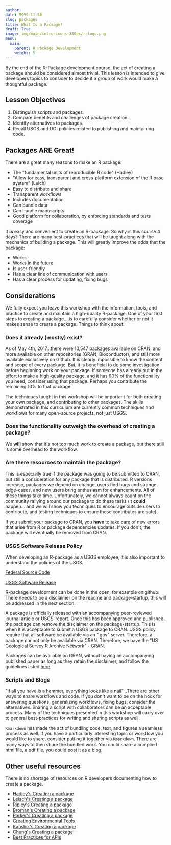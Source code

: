 ```yaml
---
author: 
date: 9999-11-30
slug: packages
title: What Is a Package?
draft: True
image: img/main/intro-icons-300px/r-logo.png
menu:
  main:
    parent: R Package Development
    weight: 5
---
```

By the end of the R-Package development course, the act of creating a package should be considered almost trivial. This lesson is intended to give developers topics to consider to decide if a group of work would make a thoughtful package.

Lesson Objectives
-----------------

1.  Distinguish scripts and packages.
2.  Compare benefits and challenges of package creation.
3.  Identify alternatives to packages.
4.  Recall USGS and DOI policies related to publishing and maintaining code.

Packages ARE Great!
-------------------

There are a great many reasons to make an R package:

-   The "fundamental units of reproducible R code" (Hadley)
-   "Allow for easy, transparent and cross-platform extension of the R base system" (Leich)
-   Easy to distribute and share
-   Transparent workflows
-   Includes documentation
-   Can bundle data
-   Can bundle manuscripts
-   Good platform for collaboration, by enforcing standards and tests coverage

It **is** easy and convenient to create an R-package. So why is this course 4 days? There are many best-practices that will be taught along with the mechanics of building a package. This will greatly improve the odds that the package:

-   Works
-   Works in the future
-   Is user-friendly
-   Has a clear line of communication with users
-   Has a clear process for updating, fixing bugs

Considerations
--------------

We fully expect you leave this workshop with the information, tools, and practice to create and maintain a high-quality R-package. One of your first steps to creating a package....is to carefully consider whether or not it makes sense to create a package. Things to think about:

### Does it already (mostly) exist?

As of May 4th, 2017...there were 10,547 packages available on CRAN, and more available on other repositories (GRAN, Bioconductor), and still more available exclusively on Github. It is clearly impossible to know the content and scope of every package. But, it is beneficial to do some investigation before beginning work on your package. If someone has already put in the effort to make a high-quality package, and it has 90% of the functionality you need, consider using that package. Perhaps you contribute the remaining 10% to that package.

The techniques taught in this workshop will be important for both creating your own package, and contributing to other packages. The skills demonstrated in this curriculum are currently common techniques and workflows for many open-source projects, not just USGS.

### Does the functionality outweigh the overhead of creating a package?

We **will** show that it's not too much work to create a package, but there still is some overhead to the workflow.

### Are there resources to maintain the package?

This is especially true if the package was going to be submitted to CRAN, but still a consideration for any package that is distributed. R versions increase, packages we depend on change, users find bugs and strange edge-cases, and new users bring enthusiasm for enhancements. All of these things take time. Unfortunately, we cannot always count on the community rallying around our package to do these tasks (it **could** happen....and we will show you techniques to encourage outside users to contribute, and testing techniques to ensure those contributes are safe).

If you submit your package to CRAN, you **have** to take care of new errors that arise from R or package dependencies updates. If you don't, the package will eventually be removed from CRAN.

### USGS Software Release Policy

When developing an R-package as a USGS employee, it is also important to understand the policies of the USGS.

[Federal Source Code](https://sourcecode.cio.gov/)

[USGS Software Release](https://www2.usgs.gov/usgs-manual/im/IM-OSQI-2016-01.html)

R-package development can be done in the open, for example on github. There needs to be a disclaimer on the readme and package-startup, this will be addressed in the next section.

A package is officially released with an accompanying peer-reviewed journal article or USGS-report. Once this has been approved and published, the package can remove the disclaimer on the package-startup. This is when it is acceptable to submit a USGS package to CRAN. USGS policy require that all software be available via an ".gov" server. Therefore, a package cannot only be available via CRAN. Therefore, we have the "US Geological Survey R Archive Network" - [GRAN](https://owi.usgs.gov/R/gran.html).

Packages can be available on GRAN, without having an accompanying published paper as long as they retain the disclaimer, and follow the guidelines listed [here](https://owi.usgs.gov/R/gran.html).

### Scripts and Blogs

"if all you have is a hammer, everything looks like a nail"...There are other ways to share workflows and code. If you don't want to be on the hook for answering questions, generalizing workflows, fixing bugs, consider the alternatives. Sharing a script with collaborators can be an acceptable process. Many of the techniques presented in this workshop will carry over to general best-practices for writing and sharing scripts as well.

`Rmarkdown` has made the act of bundling code, text, and figures a seamless process as well. If you have a particularly interesting topic or workflow you would like to share, consider putting it together via `Rmarkdown`. There are many ways to then share the bundled work. You could share a complied html file, a pdf file, you could post it as a blog.

Other useful resources
----------------------

There is no shortage of resources on R developers documenting how to create a package.

-   [Hadley's Creating a package](http://r-pkgs.had.co.nz/)
-   [Leisch's Creating a package](https://cran.r-project.org/doc/contrib/Leisch-CreatingPackages.pdf)
-   [Ripley's Creating a package](http://portal.stats.ox.ac.uk/userdata/ruth/APTS2012/Rcourse10.pdf)
-   [Broman's Creating a package](http://kbroman.org/pkg_primer/)
-   [Parker's Creating a package](https://hilaryparker.com/2014/04/29/writing-an-r-package-from-scratch/)
-   [Creating Environmental Tools](https://www.fba.org.uk/journals/index.php/IW/article/viewFile/889/675)
-   [Kaushik's Creating a package](https://www.analyticsvidhya.com/blog/2017/03/create-packages-r-cran-github/?utm_content=bufferd99fb&utm_medium=social&utm_source=twitter.com&utm_campaign=buffer)
-   [Chung's Creating a package](http://tinyheero.github.io/jekyll/update/2015/07/26/making-your-first-R-package.html)
-   [Best Practices for APIs](https://cran.r-project.org/web/packages/httr/vignettes/api-packages.html)
